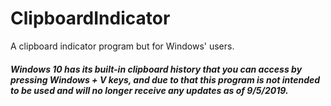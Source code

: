 ClipboardIndicator
=========

A clipboard indicator program but for Windows' users.

##### Windows 10 has its built-in clipboard history that you can access by pressing Windows + V keys, and due to that this program is not intended to be used and will no longer receive any updates as of 9/5/2019.
